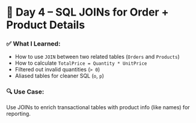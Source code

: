 # 🔗 Day 4 – SQL JOINs for Order + Product Details

### ✅ What I Learned:
- How to use `JOIN` between two related tables (`Orders` and `Products`)
- How to calculate `TotalPrice = Quantity * UnitPrice`
- Filtered out invalid quantities (`> 0`)
- Aliased tables for cleaner SQL (`o`, `p`)

### 🔍 Use Case:
Use JOINs to enrich transactional tables with product info (like names) for reporting.
